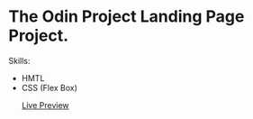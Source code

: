 <h1>The Odin Project Landing Page Project.</h1>

<p>
  Skills:
  <ul>
  <li>HMTL</li>
  <li>CSS (Flex Box)</li>
</p>
  
 <p><a href=mikecalo.github.io/landing-page>Live Preview</a> </p>
